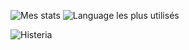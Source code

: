 ![Mes stats](https://github-readme-stats.vercel.app/api?username=dadodasyra&show_icons=true&count_private=true&hide_title=true)
![Language les plus utilisés](https://github-readme-stats.vercel.app/api/top-langs/?username=dadodasyra&layout=compact)

![Histeria](https://minecraftpocket-servers.com/server/82450/banners/half-banner-2.png)
